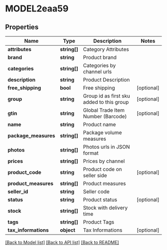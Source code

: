 # MODEL2eaa59

## Properties
Name | Type | Description | Notes
------------ | ------------- | ------------- | -------------
**attributes** | **string[]** | Category Attributes | 
**brand** | **string** | Product brand | 
**categories** | **string[]** | Categories by channel urls | 
**description** | **string** | Product Description | 
**free_shipping** | **bool** | Free shipping | [optional] 
**group** | **string** | Group id as first sku added to this group | [optional] 
**gtin** | **string** | Global Trade Item Number (Barcode) | [optional] 
**name** | **string** | Product name | 
**package_measures** | **string[]** | Package volume measures | 
**photos** | **string[]** | Photos urls in JSON format | 
**prices** | **string[]** | Prices by channel | 
**product_code** | **string** | Product code on seller side | [optional] 
**product_measures** | **string[]** | Product measures | 
**seller_id** | **string** | Seller code | 
**status** | **string** | Product status | [optional] 
**stock** | **string[]** | Stock with delivery time | 
**tags** | **string[]** | Product Tags | 
**tax_informations** | **object** | Tax Informations | [optional] 

[[Back to Model list]](../README.md#documentation-for-models) [[Back to API list]](../README.md#documentation-for-api-endpoints) [[Back to README]](../README.md)



